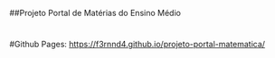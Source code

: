 ##Projeto Portal de Matérias do Ensino Médio

#

#Github Pages: https://f3rnnd4.github.io/projeto-portal-matematica/
